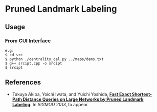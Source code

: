 Pruned Landmark Labeling
========================

## Usage

### From CUI Interface
    e.g:
    $ cd src
    $ python ./centrality_cal.py ../maps/demo.txt
    $ g++ srcipt.cpp -o srcipt
    $ srcipt


## References
* Takuya Akiba, Yoichi Iwata, and Yuichi Yoshida, **[Fast Exact Shortest-Path Distance Queries on Large Networks by Pruned Landmark Labeling](http://www-imai.is.s.u-tokyo.ac.jp/~takiba/papers/sigmod13_pll.pdf)**.
In *SIGMOD 2013*, to appear.
